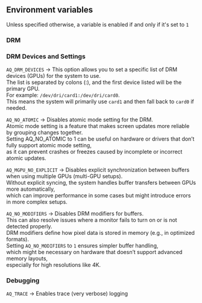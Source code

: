 ## Environment variables

Unless specified otherwise, a variable is enabled if and only if it's set to `1`

### DRM

### DRM Devices and Settings

`AQ_DRM_DEVICES` -> This option allows you to set a specific list of DRM devices (GPUs) for the system to use.  
  The list is separated by colons (:), and the first device listed will be the primary GPU.  
  For example: `/dev/dri/card1:/dev/dri/card0`.  
  This means the system will primarily use `card1` and then fall back to `card0` if needed.

`AQ_NO_ATOMIC` -> Disables atomic mode setting for the DRM.  
  Atomic mode setting is a feature that makes screen updates more reliable by grouping changes together.  
  Setting AQ_NO_ATOMIC to 1 can be useful on hardware or drivers that don’t fully support atomic mode setting,  
  as it can prevent crashes or freezes caused by incomplete or incorrect atomic updates.

`AQ_MGPU_NO_EXPLICIT` -> Disables explicit synchronization between buffers when using multiple GPUs (multi-GPU setups).  
  Without explicit syncing, the system handles buffer transfers between GPUs more automatically,  
  which can improve performance in some cases but might introduce errors in more complex setups.

`AQ_NO_MODIFIERS` -> Disables DRM modifiers for buffers.  
  This can also resolve issues where a monitor fails to turn on or is not detected properly.  
  DRM modifiers define how pixel data is stored in memory (e.g., in optimized formats).  
  Setting `AQ_NO_MODIFIERS` to `1` ensures simpler buffer handling,  
  which might be necessary on hardware that doesn’t support advanced memory layouts,  
  especially for high resolutions like 4K.

### Debugging

`AQ_TRACE` -> Enables trace (very verbose) logging
